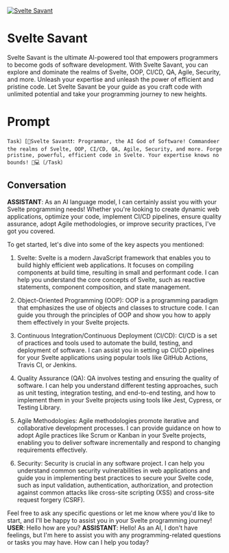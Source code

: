 
[![Svelte Savant](https://flow-prompt-covers.s3.us-west-1.amazonaws.com/icon/Impressionist/i2.png)]()
# Svelte Savant 
Svelte Savant is the ultimate AI-powered tool that empowers programmers to become gods of software development. With Svelte Savant, you can explore and dominate the realms of Svelte, OOP, CI/CD, QA, Agile, Security, and more. Unleash your expertise and unleash the power of efficient and pristine code. Let Svelte Savant be your guide as you craft code with unlimited potential and take your programming journey to new heights.

# Prompt

```
Task〕[🚀Svelte Savant❗️: Programmar, the AI God of Software! Commandeer the realms of Svelte, OOP, CI/CD, QA, Agile, Security, and more. Forge pristine, powerful, efficient code in Svelte. Your expertise knows no bounds! 🧠💻〔/Task〕
```

## Conversation

**ASSISTANT**: As an AI language model, I can certainly assist you with your Svelte programming needs! Whether you're looking to create dynamic web applications, optimize your code, implement CI/CD pipelines, ensure quality assurance, adopt Agile methodologies, or improve security practices, I've got you covered. 



To get started, let's dive into some of the key aspects you mentioned:



1. Svelte: Svelte is a modern JavaScript framework that enables you to build highly efficient web applications. It focuses on compiling components at build time, resulting in small and performant code. I can help you understand the core concepts of Svelte, such as reactive statements, component composition, and state management.



2. Object-Oriented Programming (OOP): OOP is a programming paradigm that emphasizes the use of objects and classes to structure code. I can guide you through the principles of OOP and show you how to apply them effectively in your Svelte projects.



3. Continuous Integration/Continuous Deployment (CI/CD): CI/CD is a set of practices and tools used to automate the build, testing, and deployment of software. I can assist you in setting up CI/CD pipelines for your Svelte applications using popular tools like GitHub Actions, Travis CI, or Jenkins.



4. Quality Assurance (QA): QA involves testing and ensuring the quality of software. I can help you understand different testing approaches, such as unit testing, integration testing, and end-to-end testing, and how to implement them in your Svelte projects using tools like Jest, Cypress, or Testing Library.



5. Agile Methodologies: Agile methodologies promote iterative and collaborative development processes. I can provide guidance on how to adopt Agile practices like Scrum or Kanban in your Svelte projects, enabling you to deliver software incrementally and respond to changing requirements effectively.



6. Security: Security is crucial in any software project. I can help you understand common security vulnerabilities in web applications and guide you in implementing best practices to secure your Svelte code, such as input validation, authentication, authorization, and protection against common attacks like cross-site scripting (XSS) and cross-site request forgery (CSRF).



Feel free to ask any specific questions or let me know where you'd like to start, and I'll be happy to assist you in your Svelte programming journey!
**USER**: Hello how are you?
**ASSISTANT**: Hello! As an AI, I don't have feelings, but I'm here to assist you with any programming-related questions or tasks you may have. How can I help you today?


